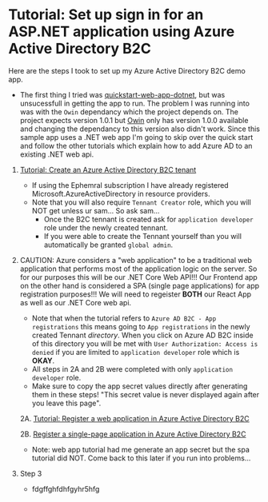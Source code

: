 # Tutorial: Set up sign in for an ASP.NET application using Azure Active Directory B2C

Here are the steps I took to set up my Azure Active Directory B2C demo app.

- The first thing I tried was [quickstart-web-app-dotnet](https://learn.microsoft.com/en-us/azure/active-directory-b2c/quickstart-web-app-dotnet), but was unsucessfull in getting the app to run. The problem I was running into was with the `Owin` dependancy which the project depends on. The project expects version 1.0.1 but [Owin](https://www.nuget.org/packages/Owin/1.0.0?_src=template) only has version 1.0.0 available and changing the dependancy to this version also didn't work. Since this sample app uses a .NET web app I'm going to skip over the quick start and follow the other tutorials which explain how to add Azure AD to an existing .NET web api.

1. [Tutorial: Create an Azure Active Directory B2C tenant](https://learn.microsoft.com/en-us/azure/active-directory-b2c/tutorial-create-tenant)

   - If using the Ephemral subscription I have already registered Microsoft.AzureActiveDirectory in resource providers.
   - Note that you will also require `Tennant Creator` role, which you will NOT get unless ur sam... So ask sam...
     - Once the B2C tennant is created ask for `application developer` role under the newly created tennant.
     - If you were able to create the Tennant yourself than you will automatically be granted `global admin`.

2. CAUTION: Azure considers a "web application" to be a traditional web application that performs most of the application logic on the server. So for our purposes this will be our .NET Core Web API!!! Our Frontend app on the other hand is considered a SPA (single page applications) for app registration purposes!!! We will need to regeister **BOTH** our React App as well as our .NET Core web api.

   - Note that when the tutorial refers to `Azure AD B2C - App registrations` this means going to `App registrations` in the newly created Tennant _directory_. When you click on Azure AD B2C inside of this directory you will be met with `User Authorization: Access is denied` if you are limited to `application developer` role which is **OKAY**.
   - All steps in 2A and 2B were completed with only `application developer` role.
   - Make sure to copy the app secret values directly after generating them in these steps! "This secret value is never displayed again after you leave this page".

   2A. [Tutorial: Register a web application in Azure Active Directory B2C](https://learn.microsoft.com/en-us/azure/active-directory-b2c/tutorial-register-applications)

   2B. [Register a single-page application in Azure Active Directory B2C](https://learn.microsoft.com/en-us/azure/active-directory-b2c/tutorial-register-spa)

   - Note: web app tutorial had me generate an app secret but the spa tutorial did NOT. Come back to this later if you run into problems...

3. Step 3
   - fdgffghfdhfgyhr5hfg

